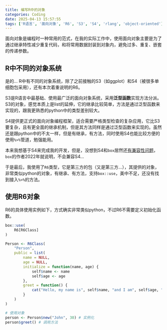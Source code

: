 ```yaml
---
title: 编写R中的对象
categories: Coding
date: 2025-04-13 15:57:55
tags: ['R语言', '面向对象', 'R6', 'S3', 'S4', 'rlang', 'object-oriented']
---
```


面向对象是编程时一种常用的范式，在我的实际工作中，使用面向对象主要是为了通过继承特性减少重复代码，和将常用数据封装到对象内，避免过多、重复、嵌套的传递参数。

<!-- 摘要部分 -->
<!-- more -->

## R中不同的对象系统

是的... R中有不同的对象系统，除了之前接触的S3（如ggplot）和S4（被很多单细胞包采用），还有本次着重说明的R6。

S3是R语言中最基础、使用最广泛的面向对象系统，采用**泛型函数**实现方法分派。S3的对象，感觉本质上是list的延伸，它的继承比较简单，方法是通过泛型函数来实现的，跟我更熟悉的python中的类型差别较大。

S4提供更正式的面向对象编程框架，适合需要严格类型检查的复杂应用，它比S3要复杂，且有更全面的继承机制，但是其方法同样是通过泛型函数来实现的。虽然还是跟python中的不太一样，但是有继承，有方法，同时使用S4也能比较方便的使用`%>%`管道，勉强能用。

本来我想基于S4来完成我的开发，但是，没想到S4和`box`居然还[有兼容性问题](https://github.com/klmr/box/issues/284)，`box`的作者2022年就说明，不会兼容S4...

于是最后，我使用了`R6`类型，它是第三方的包（又是第三方...），其提供的对象，非常类似python的对象，有继承、有方法，支持`box::use`，美中不足，还没有找到接入`%>%`的方法。

## 使用R6对象

R6的具体使用实例如下，方式确实非常类似python，不过R6不需要定义初始化函数。

```r
box::use(
    R6[R6Class]
)

Person <- R6Class(
    "Person",
    public = list(
        name = NULL,
        age = NULL,
        initialize = function(name, age) {
            self$name <- name
            self$age <- age
        },
        greet = function() {
            cat("Hello, my name is", self$name, "and I am", self$age, "years old.\n")
        }
    )
)

# 使用对象
person <- Person$new("John", 30) # 实例化
person$greet() # 调用方法
```
